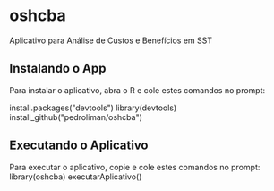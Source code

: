 # oshcba
Aplicativo para Análise de Custos e Benefícios em SST

## Instalando o App
Para instalar o aplicativo, abra o R e cole estes comandos no prompt:

  install.packages("devtools")
  library(devtools)
  install_github("pedroliman/oshcba")

## Executando o Aplicativo
Para executar o aplicativo, copie e cole estes comandos no prompt:
  library(oshcba)
  executarAplicativo()
